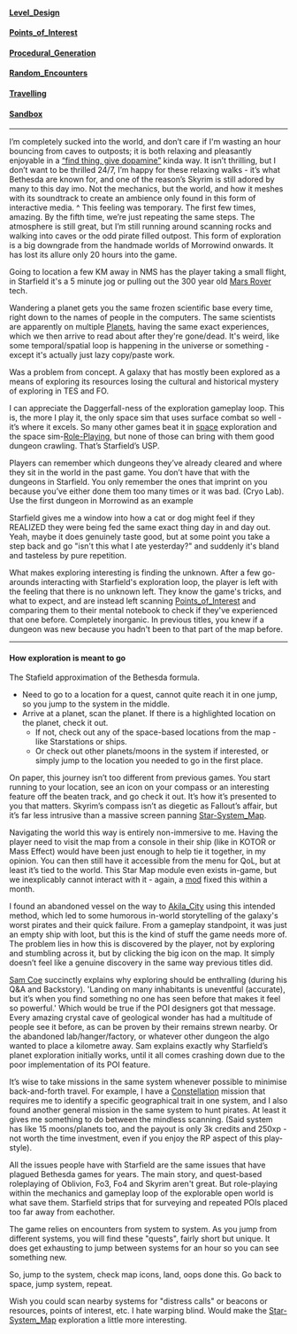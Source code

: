 #### [Level_Design](Exploring/Level_Design.md)

#### [Points_of_Interest](Exploring/Points_of_Interest.md)

#### [Procedural_Generation](Exploring/Procedural_Generation.md)

#### [Random_Encounters](Exploring/Random_Encounters.md)

#### [Travelling](Exploring/Travelling.md)

#### [Sandbox](Exploring/Sandbox.md)


---
I’m completely sucked into the world, and don’t care if I'm wasting an hour bouncing from caves to outposts; it is both relaxing and pleasantly enjoyable in a [“find thing, give dopamine”](Exploring/Skinner_Box.md) kinda way. It isn’t thrilling, but I don’t want to be thrilled 24/7, I’m happy for these relaxing walks - it’s what Bethesda are known for, and one of the reason’s Skyrim is still adored by many to this day imo. Not the mechanics, but the world, and how it meshes with its soundtrack to create an ambience only found in this form of interactive media.
	^ This feeling was temporary. The first few times, amazing. By the fifth time, we’re just repeating the same steps. The atmosphere is still great, but I’m still running around scanning rocks and walking into caves or the odd pirate filled outpost. This form of exploration is a big downgrade from the handmade worlds of Morrowind onwards. It has lost its allure only 20 hours into the game.

Going to location a few KM away in NMS has the player taking a small flight, in Starfield it's a 5 minute jog or pulling out the 300 year old [Mars Rover](New%20Updates/Ground_vehicles.md) tech.

Wandering a planet gets you the same frozen scientific base every time, right down to the names of people in the computers. The same scientists are apparently on multiple [Planets](Presentation/Planets.md), having the same exact experiences, which we then arrive to read about after they're gone/dead. It's weird, like some temporal/spatial loop is happening in the universe or something - except it's actually just lazy copy/paste work.

Was a problem from concept. A galaxy that has mostly been explored as a means of exploring its resources losing the cultural and historical mystery of exploring in TES and FO.

I can appreciate the Daggerfall-ness of the exploration gameplay loop. This is, the more I play it, the only space sim that uses surface combat so well - it’s where it excels. So many other games beat it in [space](Gameplay%20Systems/Space_Gameplay.md) exploration and the space sim-[Role-Playing](Gameplay%20Systems/Role-Playing.md), but none of those can bring with them good dungeon crawling. That’s Starfield’s USP.

Players can remember which dungeons they’ve already cleared and where they sit in the world in the past game. You don’t have that with the dungeons in Starfield. You only remember the ones that imprint on you because you’ve either done them too many times or it was bad. (Cryo Lab).
	Use the first dungeon in Morrowind as an example

Starfield gives me a window into how a cat or dog might feel if they REALIZED they were being fed the same exact thing day in and day out. Yeah, maybe it does genuinely taste good, but at some point you take a step back and go "isn't this what I ate yesterday?" and suddenly it's bland and tasteless by pure repetition.

What makes exploring interesting is finding the unknown. After a few go-arounds interacting with Starfield's exploration loop, the player is left with the feeling that there is no unknown left. They know the game's tricks, and what to expect, and are instead left scanning [Points_of_Interest](Exploring/Points_of_Interest.md) and comparing them to their mental notebook to check if they've experienced that one before. Completely inorganic. In previous titles, you knew if a dungeon was new because you hadn't been to that part of the map before.

---
#### How exploration is meant to go
The Stafield approximation of the Bethesda formula. 
+ Need to go to a location for a quest, cannot quite reach it in one jump, so you jump to the system in the middle. 
+ Arrive at a planet, scan the planet. If there is a highlighted location on the planet, check it out. 
	+ If not, check out any of the space-based locations from the map - like Starstations or ships. 
	+ Or check out other planets/moons in the system if interested, or simply jump to the location you needed to go in the first place. 

On paper, this journey isn’t too different from previous games. You start running to your location, see an icon on your compass or an interesting feature off the beaten track, and go check it out. It’s how it’s presented to you that matters. 
Skyrim’s compass isn’t as diegetic as Fallout’s affair, but it’s far less intrusive than a massive screen panning [Star-System_Map](Gameplay%20Systems/Star-System_Map.md). 

Navigating the world this way is entirely non-immersive to me. Having the player need to visit the map from a console in their ship (like in KOTOR or Mass Effect) would have been just enough to help tie it together, in my opinion. You can then still have it accessible from the menu for QoL, but at least it’s tied to the world.
	This Star Map module even exists in-game, but we inexplicably cannot interact with it - again, a [mod](Development/Reliance_on_Mods.md) fixed this within a month.

I found an abandoned vessel on the way to [Akila_City](Cities/Akila_City.md) using this intended method, which led to some humorous in-world storytelling of the galaxy's worst pirates and their quick failure. From a gameplay standpoint, it was just an empty ship with loot, but this is the kind of stuff the game needs more of. The problem lies in how this is discovered by the player, not by exploring and stumbling across it, but by clicking the big icon on the map. It simply doesn’t feel like a genuine discovery in the same way previous titles did.

[Sam Coe](Gameplay%20Systems/Companions.md) succinctly explains why exploring should be enthralling (during his Q&A and Backstory). 
'Landing on many inhabitants is uneventful (accurate), but it’s when you find something no one has seen before that makes it feel so powerful.'
Which would be true if the POI designers got that message. Every amazing crystal cave of geological wonder has had a multitude of people see it before, as can be proven by their remains strewn nearby. 
	Or the abandoned lab/hanger/factory, or whatever other dungeon the algo wanted to place a kilometre away. 
Sam explains exactly why Starfield’s planet exploration initially works, until it all comes crashing down due to the poor implementation of its POI feature.

It’s wise to take missions in the same system whenever possible to minimise back-and-forth travel. For example, I have a [Constellation](Main%20Quest/Constellation.md) mission that requires me to identify a specific geographical trait in one system, and I also found another general mission in the same system to hunt pirates. At least it gives me something to do between the mindless scanning. (Said system has like 15 moons/planets too, and the payout is only 3k credits and 250xp - not worth the time investment, even if you enjoy the RP aspect of this play-style).

All the issues people have with Starfield are the same issues that have plagued Bethesda games for years. The main story, and quest-based roleplaying of Oblivion, Fo3, Fo4 and Skyrim aren't great. But role-playing within the mechanics and gameplay loop of the explorable open world is what save them. Starfield strips that for surveying and repeated POIs placed too far away from eachother.

The game relies on encounters from system to system. As you jump from different systems, you will find these "quests", fairly short but unique. It does get exhausting to jump between systems for an hour so you can see something new.

So, jump to the system, check map icons, land, oops done this. Go back to space, jump system, repeat.

Wish you could scan nearby systems for "distress calls" or beacons or resources, points of interest, etc. I hate warping blind. Would make the [Star-System_Map](Gameplay%20Systems/Star-System_Map.md) exploration a little more interesting.